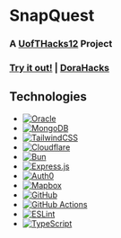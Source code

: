 # SnapQuest
### A [UofTHacks12](https://uofthacks.com/) Project

### [Try it out!](https://prettyplease.work/) | [DoraHacks](https://dorahacks.io/buidl/21647/)

## Technologies
- [![Oracle](https://img.shields.io/badge/Oracle-F80000?style=for-the-badge&logo=oracle&logoColor=black)](#)
- [![MongoDB](https://img.shields.io/badge/MongoDB-%234ea94b.svg?logo=mongodb&logoColor=white)](#)
- [![TailwindCSS](https://img.shields.io/badge/Tailwind%20CSS-%2338B2AC.svg?logo=tailwind-css&logoColor=white)](#)
- [![Cloudflare](https://img.shields.io/badge/Cloudflare-F38020?style=for-the-badge&logo=Cloudflare&logoColor=white)](#)
- [![Bun](https://img.shields.io/badge/Bun-%23FFA07A.svg?logo=bun&logoColor=white)](#)
- [![Express.js](https://img.shields.io/badge/Express.js-%23404d59.svg?logo=express&logoColor=white)](#)
- [![Auth0](https://img.shields.io/badge/Auth0-%231DA1F2.svg?logo=auth0&logoColor=white)](#)
- [![Mapbox](https://img.shields.io/badge/Mapbox-%2300b4f0.svg?logo=mapbox&logoColor=white)](#)
- [![GitHub](https://img.shields.io/badge/GitHub-%23181717.svg?logo=github&logoColor=white)](#)
- [![GitHub Actions](https://img.shields.io/badge/GitHub%20Actions-%232671E5.svg?logo=github-actions&logoColor=white)](#)
- [![ESLint](https://img.shields.io/badge/ESLint-%234B32C3.svg?logo=eslint&logoColor=white)](#)
- [![TypeScript](https://img.shields.io/badge/TypeScript-%23007ACC.svg?logo=typescript&logoColor=white)](#)